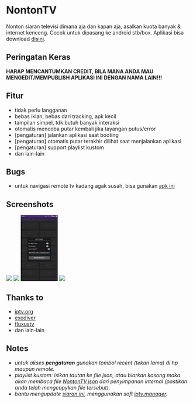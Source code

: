 # NontonTV

Nonton siaran televisi dimana aja dan kapan aja, asalkan kuota banyak & internet kenceng. Cocok untuk dipasang ke android stb/box. Aplikasi bisa download [disini](https://github.com/hariimurti/NontonTV/releases).


## Peringatan Keras
**HARAP MENCANTUMKAN CREDIT, BILA MANA ANDA MAU MENGEDIT/MEMPUBLISH APLIKASI INI DENGAN NAMA LAIN!!!**


## Fitur
- tidak perlu langganan
- bebas iklan, bebas dari tracking, apk kecil
- tampilan simpel, tdk butuh banyak interaksi
- otomatis mencoba putar kembali jika tayangan putus/error
- [pengaturan] jalankan aplikasi saat booting
- [pengaturan] otomatis putar terakhir dilihat saat menjalankan aplikasi
- [pengaturan] support playlist kustom
- dan lain-lain


## Bugs
- untuk navigasi remote tv kadang agak susah, bisa gunakan [apk ini](https://play.google.com/store/apps/details?id=io.appground.blek&hl=en&gl=US)


## Screenshots
[<img src="./screenshot/20200412-115720.jpg" height=180>](./screenshot/20200412-115720.jpg)
[<img src="./screenshot/20200412-115727.jpg" width=320>](./screenshot/20200412-115727.jpg)
[<img src="./screenshot/20210710-030000.jpg" height=180>](./screenshot/20210710-030000.jpg)
[<img src="./screenshot/20200412-115735.jpg" width=320>](./screenshot/20200412-115735.jpg)


## Thanks to
- [iptv.org](https://github.com/iptv-org/iptv)
- [exodiver](https://github.com/exodiver/IPTV)
- [fluxustv](https://fluxustv.blogspot.com/)
- dan lain-lain


## Notes
- *untuk akses **pengaturan** gunakan tombol recent (tekan lama) di hp maupun remote.*
- *playlist kustom: isikan tautan ke file json, atau biarkan kosong maka akan membaca file [NontonTV.json](./json/playlist.json) dari penyimpanan internal (pastikan anda telah mengcopykan file tersebut).*
- *bantu mengupdate [siaran ini](./json/playlist.json), menggunakan soft [iptv.manager](https://github.com/hariimurti/NontonTV/releases/download/v1.4/IPTV.Manager_v2021.5.14.2327.zip).*
